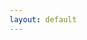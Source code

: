 ```yaml
---
layout: default
---
```


<script>
    window.location.replace("http://192.168.0.103:5000/")
</script>